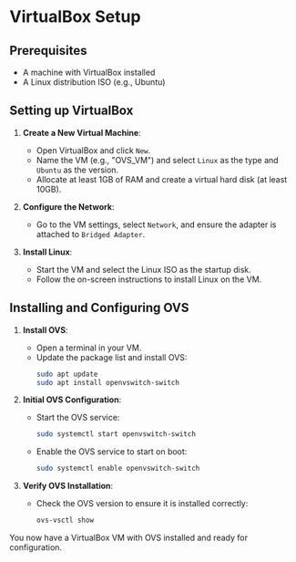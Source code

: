 # VirtualBox Setup

## Prerequisites

- A machine with VirtualBox installed
- A Linux distribution ISO (e.g., Ubuntu)

## Setting up VirtualBox

1. **Create a New Virtual Machine**:
   - Open VirtualBox and click `New`.
   - Name the VM (e.g., "OVS_VM") and select `Linux` as the type and `Ubuntu` as the version.
   - Allocate at least 1GB of RAM and create a virtual hard disk (at least 10GB).

2. **Configure the Network**:
   - Go to the VM settings, select `Network`, and ensure the adapter is attached to `Bridged Adapter`.

3. **Install Linux**:
   - Start the VM and select the Linux ISO as the startup disk.
   - Follow the on-screen instructions to install Linux on the VM.

## Installing and Configuring OVS

1. **Install OVS**:
   - Open a terminal in your VM.
   - Update the package list and install OVS:
     ```bash
     sudo apt update
     sudo apt install openvswitch-switch
     ```

2. **Initial OVS Configuration**:
   - Start the OVS service:
     ```bash
     sudo systemctl start openvswitch-switch
     ```
   - Enable the OVS service to start on boot:
     ```bash
     sudo systemctl enable openvswitch-switch
     ```

3. **Verify OVS Installation**:
   - Check the OVS version to ensure it is installed correctly:
     ```bash
     ovs-vsctl show
     ```

You now have a VirtualBox VM with OVS installed and ready for configuration.

